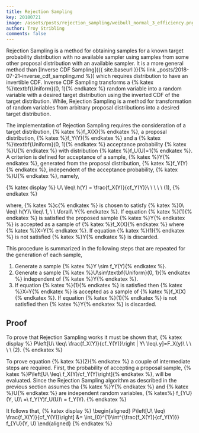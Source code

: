 ```yaml
---
title: Rejection Sampling
key: 20180721
image: /assets/posts/rejection_sampling/weibull_normal_3_efficiency.png
author: Troy Stribling
comments: false
---
```


Rejection Sampling is a method for obtaining samples for a known target probability distribution
with no available sampler using samples from some other proposal distribution with an available sampler.
It is a more general method than
[Inverse CDF Sampling]({{ site.baseurl }}{% link _posts/2018-07-21-inverse_cdf_sampling.md %}) which requires
distribution to have an invertible CDF. Inverse CDF Sampling transforms a
{% katex %}\textbf{Uniform}(0, 1){% endkatex %} random variable into a random variable with
a desired target distribution using the inverted CDF of the target distribution. While, Rejection Sampling
is a method for transformation of random variables from arbitrary proposal distributions into a desired target
distribution.

<!--more-->

The implementation of Rejection Sampling requires the consideration of a target distribution, {% katex %}f_X(X){% endkatex %}, a proposal distribution, {% katex %}f_Y(Y){% endkatex %} and a {% katex %}\textbf{Uniform}(0, 1){% endkatex %} acceptance probability {% katex %}U{% endkatex %} with distribution {% katex %}f_U(U)=1{% endkatex %}.
A criterion is defined for acceptance
of a sample, {% katex %}Y{% endkatex %}, generated from the proposal distribution, {% katex %}f_Y(Y){% endkatex %}, independent of the acceptance probability, {% katex %}U{% endkatex %}, namely,

{% katex display %}
U\ \leq\ h(Y) = \frac{f_X(Y)}{cf_Y(Y)}\ \ \ \ \ (1),
{% endkatex %}

where, {% katex %}c{% endkatex %} is chosen to satisfy
{% katex %}0\ \leq\ h(Y)\ \leq\ 1, \ \ \forall\ Y{% endkatex %}. If equation
{% katex %}(1){% endkatex %} is satisfied the proposed sample {% katex %}Y{% endkatex %} is accepted as a sample
of {% katex %}f_X(X){% endkatex %} where {% katex %}X=Y{% endkatex %}. If equation {% katex %}(1){% endkatex %}
is not satisfied {% katex %}Y{% endkatex %} is discarded.

This procedure is summarized in the following steps that are repeated for the generation of each sample,

1. Generate a sample {% katex %}Y \sim f_Y(Y){% endkatex %}.
2. Generate a sample {% katex %}U\sim\textbf{Uniform}(0, 1){% endkatex %} independent of {% katex %}Y{% endkatex %}.
3. If equation {% katex %}(1){% endkatex %} is satisfied then {% katex %}X=Y{% endkatex %} is accepted as a sample
of {% katex %}f_X(X){% endkatex %}. If equation {% katex %}(1){% endkatex %} is not satisfied then {% katex %}Y{% endkatex %}
is discarded.

## Proof

To prove that Rejection Sampling works it must be shown that,
{% katex display %}
P\left[U\ \leq\ \frac{f_X(Y)}{cf_Y(Y)}\right | Y\ \leq\ y]=F_X(y)\ \ \ \ \ (2).
{% endkatex %}

To prove equation {% katex %}(2){% endkatex %} a couple of intermediate steps are required. First,
the probability of accepting a proposal sample, {% katex %}P\left[U\ \leq\ f_X(Y)/cf_Y(Y)\right]{% endkatex %},
will be evaluated. Since the Rejection Sampling algorithm as described in the previous section assumes tha {% katex %}Y{% endkatex %} and {% katex %}U{% endkatex %} are independent random variables,
{% katex%}
f_{YU}(Y, U)\ =\ f_Y(Y)f_U(U)\ = f_Y(Y).
{% endkatex %}

It follows that,
{% katex display %}
\begin{aligned}
P\left[U\ \leq\ \frac{f_X(Y)}{cf_Y(Y)}\right] &= \int_{0}^{1}\int^{\frac{f_X(Y)}{cf_Y(Y)}} f_{YU}(Y, U)
\end{aligned}
{% endkatex %}
